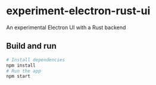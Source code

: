 # experiment-electron-rust-ui

An experimental Electron UI with a Rust backend

## Build and run
```bash
# Install dependencies
npm install
# Run the app
npm start
```